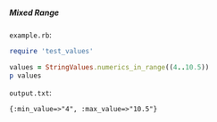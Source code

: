 ##### Mixed Range

```example.rb```:
```ruby
require 'test_values'

values = StringValues.numerics_in_range((4..10.5))
p values
```

```output.txt```:
```
{:min_value=>"4", :max_value=>"10.5"}
```
